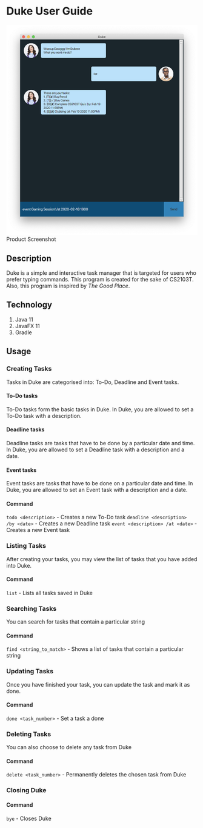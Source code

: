 # Duke User Guide

![Duke Screenshot](./Ui.png)
Product Screenshot

## Description
Duke is a simple and interactive task manager that is targeted for users who prefer typing commands. This program is created for the sake of CS2103T. Also, this program is inspired by *The Good Place*.

## Technology
1. Java 11
2. JavaFX 11
3. Gradle

## Usage

### Creating Tasks
Tasks in Duke are categorised into: To-Do, Deadline and Event tasks.

#### To-Do tasks
To-Do tasks form the basic tasks in Duke. In Duke, you are allowed to set a To-Do task with a description.

#### Deadline tasks
Deadline tasks are tasks that have to be done by a particular date and time. In Duke, you are allowed to set a Deadline task with a description and a date.

#### Event tasks
Event tasks are tasks that have to be done on a particular date and time. In Duke, you are allowed to set an Event task with a description and a date.

#### Command
`todo <description>` - Creates a new To-Do task
`deadline <description> /by <date>` - Creates a new Deadline task
`event <description> /at <date>` - Creates a new Event task

### Listing Tasks
After creating your tasks, you may view the list of tasks that you have added into Duke.
#### Command
`list` - Lists all tasks saved in Duke

### Searching Tasks
You can search for tasks that contain a particular string
#### Command
`find <string_to_match>` - Shows a list of tasks that contain a particular string

### Updating Tasks
Once you have finished your task, you can update the task and mark it as done.
#### Command
`done <task_number>` - Set a task a done

### Deleting Tasks
You can also choose to delete any task from Duke
#### Command
`delete <task_number>` - Permanently deletes the chosen task from Duke

### Closing Duke
#### Command
`bye` - Closes Duke